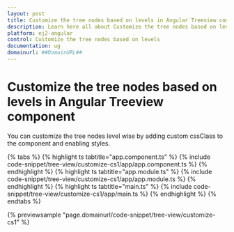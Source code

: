```yaml
---
layout: post
title: Customize the tree nodes based on levels in Angular Treeview component | Syncfusion
description: Learn here all about Customize the tree nodes based on levels in Syncfusion Angular Treeview component of Syncfusion Essential JS 2 and more.
platform: ej2-angular
control: Customize the tree nodes based on levels 
documentation: ug
domainurl: ##DomainURL##
---
```


# Customize the tree nodes based on levels in Angular Treeview component

You can customize the tree nodes level wise by adding custom cssClass to the component and enabling styles.

{% tabs %}
{% highlight ts tabtitle="app.component.ts" %}
{% include code-snippet/tree-view/customize-cs1/app/app.component.ts %}
{% endhighlight %}
{% highlight ts tabtitle="app.module.ts" %}
{% include code-snippet/tree-view/customize-cs1/app/app.module.ts %}
{% endhighlight %}
{% highlight ts tabtitle="main.ts" %}
{% include code-snippet/tree-view/customize-cs1/app/main.ts %}
{% endhighlight %}
{% endtabs %}
  
{% previewsample "page.domainurl/code-snippet/tree-view/customize-cs1" %}